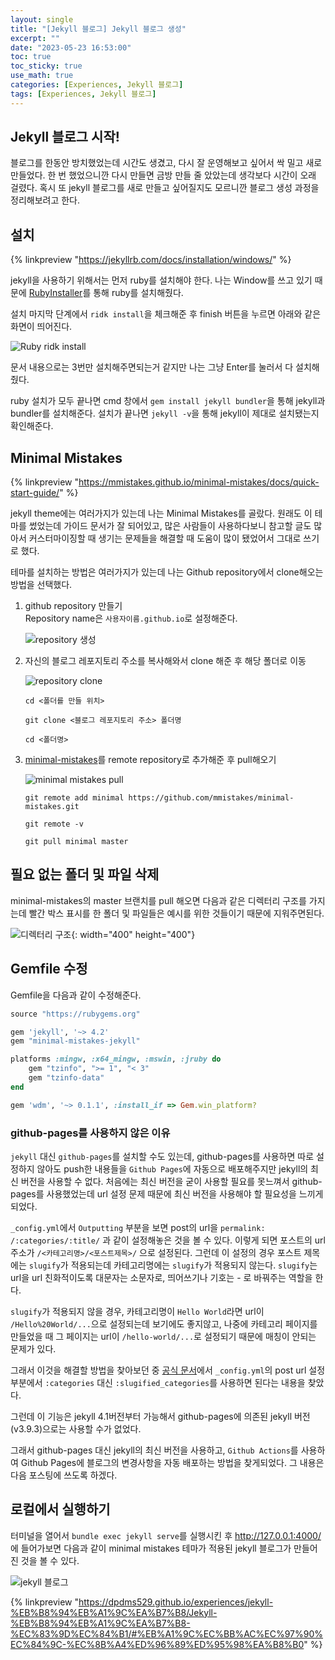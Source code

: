 ```yaml
---
layout: single
title: "[Jekyll 블로그] Jekyll 블로그 생성"
excerpt: ""
date: "2023-05-23 16:53:00"
toc: true
toc_sticky: true
use_math: true
categories: [Experiences, Jekyll 블로그]
tags: [Experiences, Jekyll 블로그]
---
```


## Jekyll 블로그 시작!
블로그를 한동안 방치했었는데 시간도 생겼고, 다시 잘 운영해보고 싶어서 싹 밀고 새로 만들었다. 한 번 했었으니깐 다시 만들면 금방 만들 줄 았았는데 생각보다 시간이 오래 걸렸다. 혹시 또 jekyll 블로그를 새로 만들고 싶어질지도 모르니깐 블로그 생성 과정을 정리해보려고 한다.

## 설치
{% linkpreview "https://jekyllrb.com/docs/installation/windows/" %}

jekyll을 사용하기 위해서는 먼저 ruby를 설치해야 한다. 나는 Window를 쓰고 있기 때문에 [RubyInstaller](https://rubyinstaller.org/)를 통해 ruby를 설치해줬다.

설치 마지막 단계에서 `ridk install`을 체크해준 후 finish 버튼을 누르면 아래와 같은 화면이 띄어진다.

![Ruby ridk install](https://github.com/dpdms529/dpdms529.github.io/assets/60471550/d8f549db-f437-41a1-8b63-0f2d28674836)

문서 내용으로는 3번만 설치해주면되는거 같지만 나는 그냥 Enter를 눌러서 다 설치해줬다.

ruby 설치가 모두 끝나면 cmd 창에서 `gem install jekyll bundler`을 통해 jekyll과 bundler를 설치해준다. 설치가 끝나면 `jekyll -v`을 통해 jekyll이 제대로 설치됐는지 확인해준다.

## Minimal Mistakes
{% linkpreview "https://mmistakes.github.io/minimal-mistakes/docs/quick-start-guide/" %}

jekyll theme에는 여러가지가 있는데 나는 Minimal Mistakes를 골랐다. 원래도 이 테마를 썼었는데 가이드 문서가 잘 되어있고, 많은 사람들이 사용하다보니 참고할 글도 많아서 커스터마이징할 때 생기는 문제들을 해결할 때 도움이 많이 됐었어서 그대로 쓰기로 했다.

테마를 설치하는 방법은 여러가지가 있는데 나는 Github repository에서 clone해오는 방법을 선택했다.
1. github repository 만들기<br>
    Repository name은 `사용자이름.github.io`로 설정해준다.

    ![repository 생성](https://github.com/dpdms529/dpdms529.github.io/assets/60471550/6c0122ca-13d5-4eeb-ad93-4a1b8002b858)
    
2. 자신의 블로그 레포지토리 주소를 복사해와서 clone 해준 후 해당 폴더로 이동

    ![repository clone](https://github.com/dpdms529/dpdms529.github.io/assets/60471550/12e045f1-d93b-4491-923e-4c49a015842b)

    `cd <폴더를 만들 위치>`

    `git clone <블로그 레포지토리 주소> 폴더명`

    `cd <폴더명>`

3. [minimal-mistakes](https://github.com/mmistakes/minimal-mistakes)를 remote repository로 추가해준 후 pull해오기

    ![minimal mistakes pull](https://github.com/dpdms529/dpdms529.github.io/assets/60471550/ef104b34-39ef-40d1-b643-76aa11f37899)

    `git remote add minimal https://github.com/mmistakes/minimal-mistakes.git`

    `git remote -v`
    
    `git pull minimal master`

## 필요 없는 폴더 및 파일 삭제
minimal-mistakes의 master 브랜치를 pull 해오면 다음과 같은 디렉터리 구조를 가지는데 빨간 박스 표시를 한 폴더 및 파일들은 예시를 위한 것들이기 때문에 지워주면된다.

 ![디렉터리 구조](https://github.com/dpdms529/dpdms529.github.io/assets/60471550/013e51b2-d74d-402f-9606-f3c7bb5b58b3){: width="400" height="400"}

## Gemfile 수정
Gemfile을 다음과 같이 수정해준다.

```ruby
source "https://rubygems.org"

gem 'jekyll', '~> 4.2'
gem "minimal-mistakes-jekyll"

platforms :mingw, :x64_mingw, :mswin, :jruby do
    gem "tzinfo", ">= 1", "< 3"
    gem "tzinfo-data"
end

gem 'wdm', '~> 0.1.1', :install_if => Gem.win_platform?
```

### github-pages를 사용하지 않은 이유
`jekyll` 대신 `github-pages`를 설치할 수도 있는데, github-pages를 사용하면 따로 설정하지 않아도 push한 내용들을 `Github Pages`에 자동으로 배포해주지만 jekyll의 최신 버전을 사용할 수 없다. 처음에는 최신 버전을 굳이 사용할 필요를 못느껴서 github-pages를 사용했었는데 url 설정 문제 때문에 최신 버전을 사용해야 할 필요성을 느끼게되었다.

`_config.yml`에서 `Outputting` 부분을 보면 post의 url을 `permalink: /:categories/:title/` 과 같이 설정해놓은 것을 볼 수 있다. 이렇게 되면 포스트의 url 주소가 `/<카테고리명>/<포스트제목>/` 으로 설정된다. 그런데 이 설정의 경우 포스트 제목에는 `slugify`가 적용되는데 카테고리명에는 `slugify`가 적용되지 않는다. `slugify`는 url을 url 친화적이도록 대문자는 소문자로, 띄어쓰기나 기호는 - 로 바꿔주는 역할을 한다. 

`slugify`가 적용되지 않을 경우, 카테고리명이 `Hello World`라면 url이 `/Hello%20World/...`으로 설정되는데 보기에도 좋지않고, 나중에 카테고리 페이지를 만들었을 때 그 페이지는 url이 `/hello-world/...`로 설정되기 때문에 매칭이 안되는 문제가 있다. 

그래서 이것을 해결할 방법을 찾아보던 중 [공식 문서](https://jekyllrb.com/docs/permalinks/)에서 `_config.yml`의 post url 설정 부분에서 `:categories` 대신 `:slugified_categories`를 사용하면 된다는 내용을 찾았다. 

그런데 이 기능은 jekyll 4.1버전부터 가능해서 github-pages에 의존된 jekyll 버전(v3.9.3)으로는 사용할 수가 없었다. 

그래서 github-pages 대신 jekyll의 최신 버전을 사용하고, `Github Actions`를 사용하여 Github Pages에 블로그의 변경사항을 자동 배포하는 방법을 찾게되었다. 그 내용은 다음 포스팅에 쓰도록 하겠다.

## 로컬에서 실행하기
터미널을 열어서 `bundle exec jekyll serve`를 실행시킨 후 <http://127.0.0.1:4000/>에 들어가보면 다음과 같이 minimal mistakes 테마가 적용된 jekyll 블로그가 만들어진 것을 볼 수 있다.

![jekyll 블로그](https://github.com/dpdms529/dpdms529.github.io/assets/60471550/237c1862-f882-4a67-a7a4-f6e3bb32f6b1)

{% linkpreview "https://dpdms529.github.io/experiences/jekyll-%EB%B8%94%EB%A1%9C%EA%B7%B8/Jekyll-%EB%B8%94%EB%A1%9C%EA%B7%B8-%EC%83%9D%EC%84%B1/#%EB%A1%9C%EC%BB%AC%EC%97%90%EC%84%9C-%EC%8B%A4%ED%96%89%ED%95%98%EA%B8%B0" %}